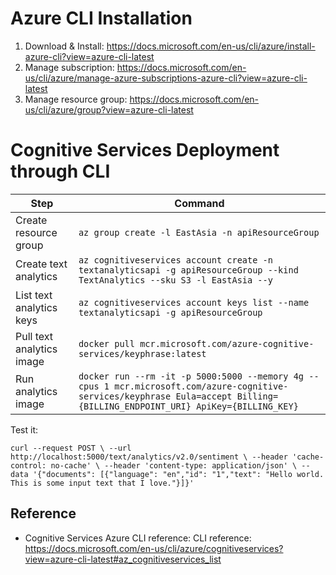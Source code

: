 # Azure CLI Installation
1. Download & Install: https://docs.microsoft.com/en-us/cli/azure/install-azure-cli?view=azure-cli-latest
2. Manage subscription: https://docs.microsoft.com/en-us/cli/azure/manage-azure-subscriptions-azure-cli?view=azure-cli-latest
3. Manage resource group: https://docs.microsoft.com/en-us/cli/azure/group?view=azure-cli-latest

# Cognitive Services Deployment through CLI

|Step|Command|
|-|-|
|Create resource group|`az group create -l EastAsia -n apiResourceGroup`|
|Create text analytics|`az cognitiveservices account create -n textanalyticsapi -g apiResourceGroup --kind TextAnalytics --sku S3 -l EastAsia --y`|
|List text analytics keys|`az cognitiveservices account keys list --name textanalyticsapi -g apiResourceGroup `|
|Pull text analytics image|`docker pull mcr.microsoft.com/azure-cognitive-services/keyphrase:latest`|
|Run analytics image|`docker run --rm -it -p 5000:5000 --memory 4g --cpus 1 mcr.microsoft.com/azure-cognitive-services/keyphrase Eula=accept Billing={BILLING_ENDPOINT_URI} ApiKey={BILLING_KEY}`

Test it:

`curl --request POST \
  --url http://localhost:5000/text/analytics/v2.0/sentiment \
  --header 'cache-control: no-cache' \
  --header 'content-type: application/json' \
  --data '{"documents": [{"language": "en","id": "1","text": "Hello world. This is some input text that I love."}]}'`

## Reference

- Cognitive Services Azure CLI reference: CLI reference: https://docs.microsoft.com/en-us/cli/azure/cognitiveservices?view=azure-cli-latest#az_cognitiveservices_list